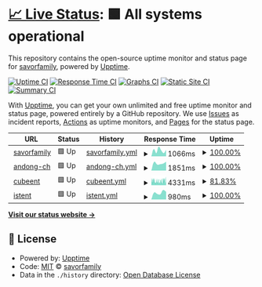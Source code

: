 # [📈 Live Status](https://savorfamily.github.io/upptime): <!--live status--> **🟩 All systems operational**

This repository contains the open-source uptime monitor and status page for [savorfamily](https://savorfamily.github.io/upptime), powered by [Upptime](https://github.com/upptime/upptime).

[![Uptime CI](https://github.com/savorfamily/upptime/workflows/Uptime%20CI/badge.svg)](https://github.com/savorfamily/upptime/actions?query=workflow%3A%22Uptime+CI%22)
[![Response Time CI](https://github.com/savorfamily/upptime/workflows/Response%20Time%20CI/badge.svg)](https://github.com/savorfamily/upptime/actions?query=workflow%3A%22Response+Time+CI%22)
[![Graphs CI](https://github.com/savorfamily/upptime/workflows/Graphs%20CI/badge.svg)](https://github.com/savorfamily/upptime/actions?query=workflow%3A%22Graphs+CI%22)
[![Static Site CI](https://github.com/savorfamily/upptime/workflows/Static%20Site%20CI/badge.svg)](https://github.com/savorfamily/upptime/actions?query=workflow%3A%22Static+Site+CI%22)
[![Summary CI](https://github.com/savorfamily/upptime/workflows/Summary%20CI/badge.svg)](https://github.com/savorfamily/upptime/actions?query=workflow%3A%22Summary+CI%22)

With [Upptime](https://upptime.js.org), you can get your own unlimited and free uptime monitor and status page, powered entirely by a GitHub repository. We use [Issues](https://github.com/savorfamily/upptime/issues) as incident reports, [Actions](https://github.com/savorfamily/upptime/actions) as uptime monitors, and [Pages](https://savorfamily.github.io/upptime) for the status page.

<!--start: status pages-->
<!-- This summary is generated by Upptime (https://github.com/upptime/upptime) -->
<!-- Do not edit this manually, your changes will be overwritten -->
<!-- prettier-ignore -->
| URL | Status | History | Response Time | Uptime |
| --- | ------ | ------- | ------------- | ------ |
| <img alt="" src="https://icons.duckduckgo.com/ip3/www.savorfamily.com.ico" height="13"> [savorfamily](http://www.savorfamily.com) | 🟩 Up | [savorfamily.yml](https://github.com/savorfamily/upptime/commits/HEAD/history/savorfamily.yml) | <details><summary><img alt="Response time graph" src="./graphs/savorfamily/response-time-week.png" height="20"> 1066ms</summary><br><a href="https://savorfamily.github.io/upptime/history/savorfamily"><img alt="Response time 1155" src="https://img.shields.io/endpoint?url=https%3A%2F%2Fraw.githubusercontent.com%2Fsavorfamily%2Fupptime%2FHEAD%2Fapi%2Fsavorfamily%2Fresponse-time.json"></a><br><a href="https://savorfamily.github.io/upptime/history/savorfamily"><img alt="24-hour response time 865" src="https://img.shields.io/endpoint?url=https%3A%2F%2Fraw.githubusercontent.com%2Fsavorfamily%2Fupptime%2FHEAD%2Fapi%2Fsavorfamily%2Fresponse-time-day.json"></a><br><a href="https://savorfamily.github.io/upptime/history/savorfamily"><img alt="7-day response time 1066" src="https://img.shields.io/endpoint?url=https%3A%2F%2Fraw.githubusercontent.com%2Fsavorfamily%2Fupptime%2FHEAD%2Fapi%2Fsavorfamily%2Fresponse-time-week.json"></a><br><a href="https://savorfamily.github.io/upptime/history/savorfamily"><img alt="30-day response time 1153" src="https://img.shields.io/endpoint?url=https%3A%2F%2Fraw.githubusercontent.com%2Fsavorfamily%2Fupptime%2FHEAD%2Fapi%2Fsavorfamily%2Fresponse-time-month.json"></a><br><a href="https://savorfamily.github.io/upptime/history/savorfamily"><img alt="1-year response time 1352" src="https://img.shields.io/endpoint?url=https%3A%2F%2Fraw.githubusercontent.com%2Fsavorfamily%2Fupptime%2FHEAD%2Fapi%2Fsavorfamily%2Fresponse-time-year.json"></a></details> | <details><summary><a href="https://savorfamily.github.io/upptime/history/savorfamily">100.00%</a></summary><a href="https://savorfamily.github.io/upptime/history/savorfamily"><img alt="All-time uptime 96.26%" src="https://img.shields.io/endpoint?url=https%3A%2F%2Fraw.githubusercontent.com%2Fsavorfamily%2Fupptime%2FHEAD%2Fapi%2Fsavorfamily%2Fuptime.json"></a><br><a href="https://savorfamily.github.io/upptime/history/savorfamily"><img alt="24-hour uptime 100.00%" src="https://img.shields.io/endpoint?url=https%3A%2F%2Fraw.githubusercontent.com%2Fsavorfamily%2Fupptime%2FHEAD%2Fapi%2Fsavorfamily%2Fuptime-day.json"></a><br><a href="https://savorfamily.github.io/upptime/history/savorfamily"><img alt="7-day uptime 100.00%" src="https://img.shields.io/endpoint?url=https%3A%2F%2Fraw.githubusercontent.com%2Fsavorfamily%2Fupptime%2FHEAD%2Fapi%2Fsavorfamily%2Fuptime-week.json"></a><br><a href="https://savorfamily.github.io/upptime/history/savorfamily"><img alt="30-day uptime 100.00%" src="https://img.shields.io/endpoint?url=https%3A%2F%2Fraw.githubusercontent.com%2Fsavorfamily%2Fupptime%2FHEAD%2Fapi%2Fsavorfamily%2Fuptime-month.json"></a><br><a href="https://savorfamily.github.io/upptime/history/savorfamily"><img alt="1-year uptime 96.05%" src="https://img.shields.io/endpoint?url=https%3A%2F%2Fraw.githubusercontent.com%2Fsavorfamily%2Fupptime%2FHEAD%2Fapi%2Fsavorfamily%2Fuptime-year.json"></a></details>
| <img alt="" src="https://icons.duckduckgo.com/ip3/www.andong-ch.org.ico" height="13"> [andong-ch](http://www.andong-ch.org) | 🟩 Up | [andong-ch.yml](https://github.com/savorfamily/upptime/commits/HEAD/history/andong-ch.yml) | <details><summary><img alt="Response time graph" src="./graphs/andong-ch/response-time-week.png" height="20"> 1851ms</summary><br><a href="https://savorfamily.github.io/upptime/history/andong-ch"><img alt="Response time 2408" src="https://img.shields.io/endpoint?url=https%3A%2F%2Fraw.githubusercontent.com%2Fsavorfamily%2Fupptime%2FHEAD%2Fapi%2Fandong-ch%2Fresponse-time.json"></a><br><a href="https://savorfamily.github.io/upptime/history/andong-ch"><img alt="24-hour response time 2219" src="https://img.shields.io/endpoint?url=https%3A%2F%2Fraw.githubusercontent.com%2Fsavorfamily%2Fupptime%2FHEAD%2Fapi%2Fandong-ch%2Fresponse-time-day.json"></a><br><a href="https://savorfamily.github.io/upptime/history/andong-ch"><img alt="7-day response time 1851" src="https://img.shields.io/endpoint?url=https%3A%2F%2Fraw.githubusercontent.com%2Fsavorfamily%2Fupptime%2FHEAD%2Fapi%2Fandong-ch%2Fresponse-time-week.json"></a><br><a href="https://savorfamily.github.io/upptime/history/andong-ch"><img alt="30-day response time 2059" src="https://img.shields.io/endpoint?url=https%3A%2F%2Fraw.githubusercontent.com%2Fsavorfamily%2Fupptime%2FHEAD%2Fapi%2Fandong-ch%2Fresponse-time-month.json"></a><br><a href="https://savorfamily.github.io/upptime/history/andong-ch"><img alt="1-year response time 2384" src="https://img.shields.io/endpoint?url=https%3A%2F%2Fraw.githubusercontent.com%2Fsavorfamily%2Fupptime%2FHEAD%2Fapi%2Fandong-ch%2Fresponse-time-year.json"></a></details> | <details><summary><a href="https://savorfamily.github.io/upptime/history/andong-ch">100.00%</a></summary><a href="https://savorfamily.github.io/upptime/history/andong-ch"><img alt="All-time uptime 98.55%" src="https://img.shields.io/endpoint?url=https%3A%2F%2Fraw.githubusercontent.com%2Fsavorfamily%2Fupptime%2FHEAD%2Fapi%2Fandong-ch%2Fuptime.json"></a><br><a href="https://savorfamily.github.io/upptime/history/andong-ch"><img alt="24-hour uptime 100.00%" src="https://img.shields.io/endpoint?url=https%3A%2F%2Fraw.githubusercontent.com%2Fsavorfamily%2Fupptime%2FHEAD%2Fapi%2Fandong-ch%2Fuptime-day.json"></a><br><a href="https://savorfamily.github.io/upptime/history/andong-ch"><img alt="7-day uptime 100.00%" src="https://img.shields.io/endpoint?url=https%3A%2F%2Fraw.githubusercontent.com%2Fsavorfamily%2Fupptime%2FHEAD%2Fapi%2Fandong-ch%2Fuptime-week.json"></a><br><a href="https://savorfamily.github.io/upptime/history/andong-ch"><img alt="30-day uptime 90.63%" src="https://img.shields.io/endpoint?url=https%3A%2F%2Fraw.githubusercontent.com%2Fsavorfamily%2Fupptime%2FHEAD%2Fapi%2Fandong-ch%2Fuptime-month.json"></a><br><a href="https://savorfamily.github.io/upptime/history/andong-ch"><img alt="1-year uptime 96.84%" src="https://img.shields.io/endpoint?url=https%3A%2F%2Fraw.githubusercontent.com%2Fsavorfamily%2Fupptime%2FHEAD%2Fapi%2Fandong-ch%2Fuptime-year.json"></a></details>
| <img alt="" src="https://icons.duckduckgo.com/ip3/www.cubeent.co.kr.ico" height="13"> [cubeent](http://www.cubeent.co.kr) | 🟩 Up | [cubeent.yml](https://github.com/savorfamily/upptime/commits/HEAD/history/cubeent.yml) | <details><summary><img alt="Response time graph" src="./graphs/cubeent/response-time-week.png" height="20"> 4331ms</summary><br><a href="https://savorfamily.github.io/upptime/history/cubeent"><img alt="Response time 4755" src="https://img.shields.io/endpoint?url=https%3A%2F%2Fraw.githubusercontent.com%2Fsavorfamily%2Fupptime%2FHEAD%2Fapi%2Fcubeent%2Fresponse-time.json"></a><br><a href="https://savorfamily.github.io/upptime/history/cubeent"><img alt="24-hour response time 4708" src="https://img.shields.io/endpoint?url=https%3A%2F%2Fraw.githubusercontent.com%2Fsavorfamily%2Fupptime%2FHEAD%2Fapi%2Fcubeent%2Fresponse-time-day.json"></a><br><a href="https://savorfamily.github.io/upptime/history/cubeent"><img alt="7-day response time 4331" src="https://img.shields.io/endpoint?url=https%3A%2F%2Fraw.githubusercontent.com%2Fsavorfamily%2Fupptime%2FHEAD%2Fapi%2Fcubeent%2Fresponse-time-week.json"></a><br><a href="https://savorfamily.github.io/upptime/history/cubeent"><img alt="30-day response time 4599" src="https://img.shields.io/endpoint?url=https%3A%2F%2Fraw.githubusercontent.com%2Fsavorfamily%2Fupptime%2FHEAD%2Fapi%2Fcubeent%2Fresponse-time-month.json"></a><br><a href="https://savorfamily.github.io/upptime/history/cubeent"><img alt="1-year response time 4836" src="https://img.shields.io/endpoint?url=https%3A%2F%2Fraw.githubusercontent.com%2Fsavorfamily%2Fupptime%2FHEAD%2Fapi%2Fcubeent%2Fresponse-time-year.json"></a></details> | <details><summary><a href="https://savorfamily.github.io/upptime/history/cubeent">81.83%</a></summary><a href="https://savorfamily.github.io/upptime/history/cubeent"><img alt="All-time uptime 99.80%" src="https://img.shields.io/endpoint?url=https%3A%2F%2Fraw.githubusercontent.com%2Fsavorfamily%2Fupptime%2FHEAD%2Fapi%2Fcubeent%2Fuptime.json"></a><br><a href="https://savorfamily.github.io/upptime/history/cubeent"><img alt="24-hour uptime 88.50%" src="https://img.shields.io/endpoint?url=https%3A%2F%2Fraw.githubusercontent.com%2Fsavorfamily%2Fupptime%2FHEAD%2Fapi%2Fcubeent%2Fuptime-day.json"></a><br><a href="https://savorfamily.github.io/upptime/history/cubeent"><img alt="7-day uptime 81.83%" src="https://img.shields.io/endpoint?url=https%3A%2F%2Fraw.githubusercontent.com%2Fsavorfamily%2Fupptime%2FHEAD%2Fapi%2Fcubeent%2Fuptime-week.json"></a><br><a href="https://savorfamily.github.io/upptime/history/cubeent"><img alt="30-day uptime 91.63%" src="https://img.shields.io/endpoint?url=https%3A%2F%2Fraw.githubusercontent.com%2Fsavorfamily%2Fupptime%2FHEAD%2Fapi%2Fcubeent%2Fuptime-month.json"></a><br><a href="https://savorfamily.github.io/upptime/history/cubeent"><img alt="1-year uptime 99.30%" src="https://img.shields.io/endpoint?url=https%3A%2F%2Fraw.githubusercontent.com%2Fsavorfamily%2Fupptime%2FHEAD%2Fapi%2Fcubeent%2Fuptime-year.json"></a></details>
| <img alt="" src="https://icons.duckduckgo.com/ip3/www.istent.co.kr.ico" height="13"> [istent](http://www.istent.co.kr) | 🟩 Up | [istent.yml](https://github.com/savorfamily/upptime/commits/HEAD/history/istent.yml) | <details><summary><img alt="Response time graph" src="./graphs/istent/response-time-week.png" height="20"> 980ms</summary><br><a href="https://savorfamily.github.io/upptime/history/istent"><img alt="Response time 2906" src="https://img.shields.io/endpoint?url=https%3A%2F%2Fraw.githubusercontent.com%2Fsavorfamily%2Fupptime%2FHEAD%2Fapi%2Fistent%2Fresponse-time.json"></a><br><a href="https://savorfamily.github.io/upptime/history/istent"><img alt="24-hour response time 1085" src="https://img.shields.io/endpoint?url=https%3A%2F%2Fraw.githubusercontent.com%2Fsavorfamily%2Fupptime%2FHEAD%2Fapi%2Fistent%2Fresponse-time-day.json"></a><br><a href="https://savorfamily.github.io/upptime/history/istent"><img alt="7-day response time 980" src="https://img.shields.io/endpoint?url=https%3A%2F%2Fraw.githubusercontent.com%2Fsavorfamily%2Fupptime%2FHEAD%2Fapi%2Fistent%2Fresponse-time-week.json"></a><br><a href="https://savorfamily.github.io/upptime/history/istent"><img alt="30-day response time 1177" src="https://img.shields.io/endpoint?url=https%3A%2F%2Fraw.githubusercontent.com%2Fsavorfamily%2Fupptime%2FHEAD%2Fapi%2Fistent%2Fresponse-time-month.json"></a><br><a href="https://savorfamily.github.io/upptime/history/istent"><img alt="1-year response time 3262" src="https://img.shields.io/endpoint?url=https%3A%2F%2Fraw.githubusercontent.com%2Fsavorfamily%2Fupptime%2FHEAD%2Fapi%2Fistent%2Fresponse-time-year.json"></a></details> | <details><summary><a href="https://savorfamily.github.io/upptime/history/istent">100.00%</a></summary><a href="https://savorfamily.github.io/upptime/history/istent"><img alt="All-time uptime 94.68%" src="https://img.shields.io/endpoint?url=https%3A%2F%2Fraw.githubusercontent.com%2Fsavorfamily%2Fupptime%2FHEAD%2Fapi%2Fistent%2Fuptime.json"></a><br><a href="https://savorfamily.github.io/upptime/history/istent"><img alt="24-hour uptime 100.00%" src="https://img.shields.io/endpoint?url=https%3A%2F%2Fraw.githubusercontent.com%2Fsavorfamily%2Fupptime%2FHEAD%2Fapi%2Fistent%2Fuptime-day.json"></a><br><a href="https://savorfamily.github.io/upptime/history/istent"><img alt="7-day uptime 100.00%" src="https://img.shields.io/endpoint?url=https%3A%2F%2Fraw.githubusercontent.com%2Fsavorfamily%2Fupptime%2FHEAD%2Fapi%2Fistent%2Fuptime-week.json"></a><br><a href="https://savorfamily.github.io/upptime/history/istent"><img alt="30-day uptime 90.63%" src="https://img.shields.io/endpoint?url=https%3A%2F%2Fraw.githubusercontent.com%2Fsavorfamily%2Fupptime%2FHEAD%2Fapi%2Fistent%2Fuptime-month.json"></a><br><a href="https://savorfamily.github.io/upptime/history/istent"><img alt="1-year uptime 97.12%" src="https://img.shields.io/endpoint?url=https%3A%2F%2Fraw.githubusercontent.com%2Fsavorfamily%2Fupptime%2FHEAD%2Fapi%2Fistent%2Fuptime-year.json"></a></details>

<!--end: status pages-->

[**Visit our status website →**](https://savorfamily.github.io/upptime)

## 📄 License

- Powered by: [Upptime](https://github.com/upptime/upptime)
- Code: [MIT](./LICENSE) © [savorfamily](https://savorfamily.github.io/upptime)
- Data in the `./history` directory: [Open Database License](https://opendatacommons.org/licenses/odbl/1-0/)
